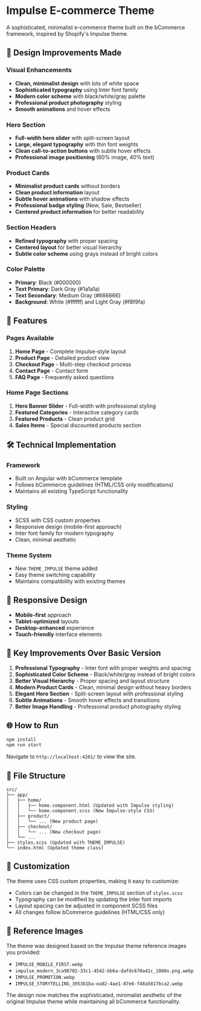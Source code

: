 # Impulse E-commerce Theme

A sophisticated, minimalist e-commerce theme built on the bCommerce framework, inspired by Shopify's Impulse theme.

## 🎨 Design Improvements Made

### **Visual Enhancements**
- **Clean, minimalist design** with lots of white space
- **Sophisticated typography** using Inter font family
- **Modern color scheme** with black/white/gray palette
- **Professional product photography** styling
- **Smooth animations** and hover effects

### **Hero Section**
- **Full-width hero slider** with split-screen layout
- **Large, elegant typography** with thin font weights
- **Clean call-to-action buttons** with subtle hover effects
- **Professional image positioning** (60% image, 40% text)

### **Product Cards**
- **Minimalist product cards** without borders
- **Clean product information** layout
- **Subtle hover animations** with shadow effects
- **Professional badge styling** (New, Sale, Bestseller)
- **Centered product information** for better readability

### **Section Headers**
- **Refined typography** with proper spacing
- **Centered layout** for better visual hierarchy
- **Subtle color scheme** using grays instead of bright colors

### **Color Palette**
- **Primary**: Black (#000000)
- **Text Primary**: Dark Gray (#1a1a1a)
- **Text Secondary**: Medium Gray (#666666)
- **Background**: White (#ffffff) and Light Gray (#f8f9fa)

## 🚀 Features

### **Pages Available**
1. **Home Page** - Complete Impulse-style layout
2. **Product Page** - Detailed product view
3. **Checkout Page** - Multi-step checkout process
4. **Contact Page** - Contact form
5. **FAQ Page** - Frequently asked questions

### **Home Page Sections**
1. **Hero Banner Slider** - Full-width with professional styling
2. **Featured Categories** - Interactive category cards
3. **Featured Products** - Clean product grid
4. **Sales Items** - Special discounted products section

## 🛠️ Technical Implementation

### **Framework**
- Built on Angular with bCommerce template
- Follows bCommerce guidelines (HTML/CSS only modifications)
- Maintains all existing TypeScript functionality

### **Styling**
- SCSS with CSS custom properties
- Responsive design (mobile-first approach)
- Inter font family for modern typography
- Clean, minimal aesthetic

### **Theme System**
- New `THEME_IMPULSE` theme added
- Easy theme switching capability
- Maintains compatibility with existing themes

## 📱 Responsive Design

- **Mobile-first** approach
- **Tablet-optimized** layouts
- **Desktop-enhanced** experience
- **Touch-friendly** interface elements

## 🎯 Key Improvements Over Basic Version

1. **Professional Typography** - Inter font with proper weights and spacing
2. **Sophisticated Color Scheme** - Black/white/gray instead of bright colors
3. **Better Visual Hierarchy** - Proper spacing and layout structure
4. **Modern Product Cards** - Clean, minimal design without heavy borders
5. **Elegant Hero Section** - Split-screen layout with professional styling
6. **Subtle Animations** - Smooth hover effects and transitions
7. **Better Image Handling** - Professional product photography styling

## 🌐 How to Run

```bash
npm install
npm run start
```

Navigate to `http://localhost:4201/` to view the site.

## 📁 File Structure

```
src/
├── app/
│   ├── home/
│   │   ├── home.component.html (Updated with Impulse styling)
│   │   └── home.component.scss (New Impulse-style CSS)
│   ├── product/
│   │   └── ... (New product page)
│   ├── checkout/
│   │   └── ... (New checkout page)
│   └── ...
├── styles.scss (Updated with THEME_IMPULSE)
└── index.html (Updated theme class)
```

## 🎨 Customization

The theme uses CSS custom properties, making it easy to customize:

- Colors can be changed in the `THEME_IMPULSE` section of `styles.scss`
- Typography can be modified by updating the Inter font imports
- Layout spacing can be adjusted in component SCSS files
- All changes follow bCommerce guidelines (HTML/CSS only)

## 📸 Reference Images

The theme was designed based on the Impulse theme reference images you provided:
- `IMPULSE_MOBILE_FIRST.webp`
- `impulse_modern_3ca98702-33c1-4542-bb6a-dafdc670a41c_1080x.png.webp`
- `IMPULSE_PROMOTION.webp`
- `IMPULSE_STORYTELLING_3953b1ba-ea82-4ae1-87e6-f48a5817bca2.webp`

The design now matches the sophisticated, minimalist aesthetic of the original Impulse theme while maintaining all bCommerce functionality.